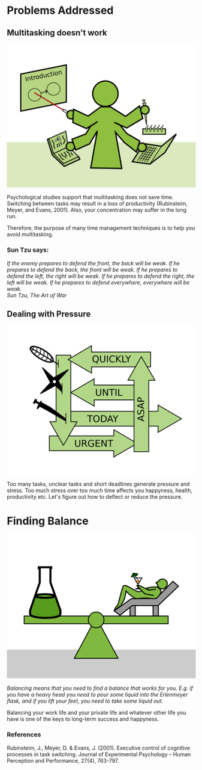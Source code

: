 
# Problems Addressed


## Multitasking doesn't work

![Multitasking](images/multitasking.png)

Psychological studies support that multitasking does not save time. Switching between tasks may result in a loss of productivity (Rubinsteim, Meyer, and Evans, 2001). Also, your concentration may suffer in the long run.

Therefore, the purpose of many time management techniques is to help you avoid multitasking.

### Sun Tzu says:

*If the enemy prepares to defend the front, the back will be weak. If he prepares to defend the back, the front will be weak. If he prepares to defend the left, the right will be weak. If he prepares to defend the right, the left will be weak. If he prepares to defend everywhere, everywhere will be weak.*
<br>*Sun Tzu, The Art of War*


## Dealing with Pressure

![Pressure](images/pressure.png)

Too many tasks, unclear tasks and short deadlines generate pressure and stress. Too much stress over too much time affects you happyness, health, productivity etc. Let's figure out how to deflect or reduce the pressure.


# Finding Balance

![Balance](images/balance.png)

*Balancing means that you need to find a balance that works for you. E.g. if you have a heavy head you need to pour some liquid into the Erlenmeyer flask, and if you lift your feet, you need to take some liquid out.*

Balancing your work life and your private life and whatever other life you have is one of the keys to long-term success and happyness.




### References

Rubinsteim, J., Meyer, D. & Evans, J. (2001). Executive control of cognitive processes in task switching. Journal of Experimental Psychology – Human Perception and Performance, 27(4), 763-797.
